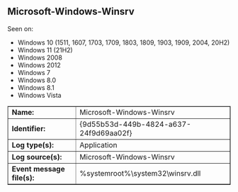 ## Microsoft-Windows-Winsrv

Seen on:
* Windows 10 (1511, 1607, 1703, 1709, 1803, 1809, 1903, 1909, 2004, 20H2)
* Windows 11 (21H2)
* Windows 2008
* Windows 2012
* Windows 7
* Windows 8.0
* Windows 8.1
* Windows Vista

<table border="1" class="docutils">
  <tbody>
    <tr>
      <td><b>Name:</b></td>
      <td>Microsoft-Windows-Winsrv</td>
    </tr>
    <tr>
      <td><b>Identifier:</b></td>
      <td>{9d55b53d-449b-4824-a637-24f9d69aa02f}</td>
    </tr>
    <tr>
      <td><b>Log type(s):</b></td>
      <td>Application</td>
    </tr>
    <tr>
      <td><b>Log source(s):</b></td>
      <td>Microsoft-Windows-Winsrv</td>
    </tr>
    <tr>
      <td><b>Event message file(s):</b></td>
      <td>%systemroot%\system32\winsrv.dll</td>
    </tr>
  </tbody>
</table>

&nbsp;

